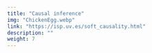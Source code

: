 ```yaml
---
title: "Causal inference"
img: "ChickenEgg.webp"
link: "https://isp.uv.es/soft_causality.html"
description: ""
weight: 7
---
```

